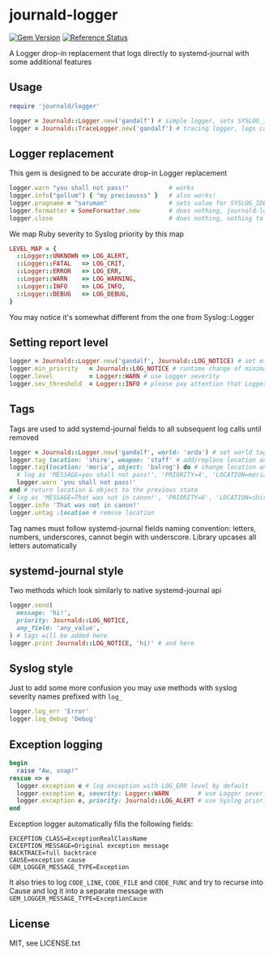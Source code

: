 # journald-logger

[![Gem Version](https://badge.fury.io/rb/journald-logger.svg)](http://badge.fury.io/rb/journald-logger)
[![Reference Status](https://www.versioneye.com/ruby/journald-logger/reference_badge.svg)](https://www.versioneye.com/ruby/journald-logger/references)

A Logger drop-in replacement that logs directly to systemd-journal with some additional features

## Usage

```ruby
require 'journald/logger'

logger = Journald::Logger.new('gandalf') # simple logger, sets SYSLOG_IDENTIFIER to 'gandalf'
logger = Journald::TraceLogger.new('gandalf') # tracing logger, logs caller's file, line number and function name
```

## Logger replacement

This gem is designed to be accurate drop-in Logger replacement

```ruby
logger.warn "you shall not pass!"           # works
logger.info("gollum") { "my preciousss" }   # also works!
logger.progname = "saruman"                 # sets value for SYSLOG_IDENTIFIER to 'saruman'
logger.formatter = SomeFormatter.new        # does nothing, journald-logger does not require a formatter
logger.close                                # does nothing, nothing to close
```

We map Ruby severity to Syslog priority by this map

```ruby
LEVEL_MAP = {
  ::Logger::UNKNOWN => LOG_ALERT,
  ::Logger::FATAL   => LOG_CRIT,
  ::Logger::ERROR   => LOG_ERR,
  ::Logger::WARN    => LOG_WARNING,
  ::Logger::INFO    => LOG_INFO,
  ::Logger::DEBUG   => LOG_DEBUG,
}
```

You may notice it's somewhat different from the one from Syslog::Logger

## Setting report level

```ruby
logger = Journald::Logger.new('gandalf', Journald::LOG_NOTICE) # set minimal reporting level to notice
logger.min_priority   = Journald::LOG_NOTICE # runtime change of minimal priority
logger.level          = Logger::WARN # use Logger severity
logger.sev_threshold  = Logger::INFO # please pay attention that Logger severity lacks several levels e.g. 'notice'
```

## Tags

Tags are used to add systemd-journal fields to all subsequent log calls until removed

```ruby
logger = Journald::Logger.new('gandalf', world: 'arda') # set world tag in costructor
logger.tag location: 'shire', weapon: 'staff' # add/replace location and weapon
logger.tag(location: 'moria', object: 'balrog') do # change location and use object in the block
  # log as 'MESSAGE=you shall not pass!', 'PRIORITY=4', 'LOCATION=moria', 'OBJECT=balrog', 'WORLD=arda', 'WEAPON=staff'
  logger.warn 'you shall not pass!'
end # return location & object to the previous state
# log as 'MESSAGE=That was not in canon!', 'PRIORITY=6', 'LOCATION=shire', 'WORLD=arda', 'WEAPON=staff'
logger.info 'That was not in canon!'
logger.untag :location # remove location
```

Tag names must follow systemd-journal fields naming convention:
letters, numbers, underscores, cannot begin with underscore. Library upcases all letters automatically

## systemd-journal style

Two methods which look similarly to native systemd-journal api

```ruby
logger.send(
  message: 'hi!',
  priority: Journald::LOG_NOTICE,
  any_field: 'any_value',
) # tags will be added here
logger.print Journald::LOG_NOTICE, 'hi!' # and here
```

## Syslog style

Just to add some more confusion you may use methods with syslog severity names prefixed with ```log_```

```ruby
logger.log_err 'Error'
logger.log_debug 'Debug'
```

## Exception logging

```ruby
begin
  raise "Aw, snap!"
rescue => e
  logger.exception e # log exception with LOG_ERR level by default
  logger.exception e, severity: Logger::WARN        # use Logger severity
  logger.exception e, priority: Journald::LOG_ALERT # use Syslog priority 
end
```

Exception logger automatically fills the following fields:

```
EXCEPTION_CLASS=ExceptionRealClassName
EXCEPTION_MESSAGE=Original exception message
BACKTRACE=full backtrace
CAUSE=exception cause
GEM_LOGGER_MESSAGE_TYPE=Exception
```

It also tries to log ```CODE_LINE```, ```CODE_FILE``` and ```CODE_FUNC``` and try to recurse into Cause and log it into a separate message with ```GEM_LOGGER_MESSAGE_TYPE=ExceptionCause```

## License

MIT, see LICENSE.txt
